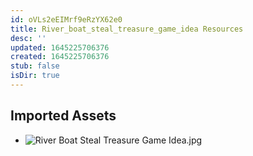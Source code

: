 ```yaml
---
id: oVLs2eEIMrf9eRzYX62e0
title: River_boat_steal_treasure_game_idea Resources
desc: ''
updated: 1645225706376
created: 1645225706376
stub: false
isDir: true
---
```

## Imported Assets
- ![River Boat Steal Treasure Game Idea.jpg](/assets/river-boat-steal-treasure-game-idea.jpg)
